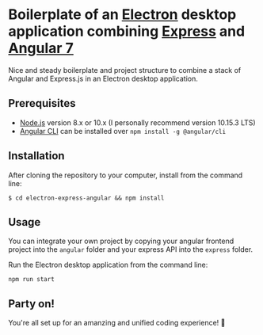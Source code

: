 # Boilerplate of an [Electron](https://electronjs.org) desktop application combining [Express](https://expressjs.com) and [Angular 7](https://angular.io/)

Nice and steady boilerplate and project structure to combine a stack of Angular and Express.js in an Electron desktop application.

## Prerequisites
- [Node.js](https://nodejs.org/) version 8.x or 10.x (I personally recommend version 10.15.3 LTS)
- [Angular CLI](https://angular.io/guide/quickstart) can be installed over `npm install -g @angular/cli`

## Installation
After cloning the repository to your computer, install from the command line:
```
$ cd electron-express-angular && npm install
```

## Usage
You can integrate your own project by copying your angular frontend project into the `angular` folder and your express API into the `express` folder.

Run the Electron desktop application from the command line:
```
npm run start
```

## Party on!
You're all set up for an amanzing and unified coding experience! 🎉
